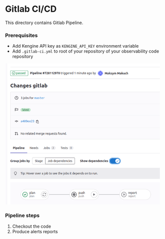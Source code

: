 # Gitlab CI/CD

This directory contains Gitlab Pipeline.

### Prerequisites
* Add Kengine API key as `KENGINE_API_KEY` environment variable
* Add `.gitlab-ci.yml` to root of your repository of your observability code repository

![img.png](img.png)

### Pipeline steps
1. Checkout the code
2. Produce alerts reports